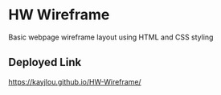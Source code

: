 # HW Wireframe

Basic webpage wireframe layout using HTML and CSS styling

## Deployed Link
https://kayjlou.github.io/HW-Wireframe/


